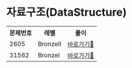 <h1>자료구조(DataStructure)</h1>

<table>
  <tr>
    <th>문제번호</th>
    <th>레벨</th>
    <th>풀이</th>
    
   
  </tr>
  <tr>
    <td>2605</td>
    <td> BronzeⅡ </td>
   <td> <a href="https://github.com/sun-gwang/Algorithm/tree/main/%EC%9C%A0%ED%98%95%EB%B3%84%20%EB%B6%84%EB%A5%98/Data%20Structure/problems/2605">바로가기💨</a> </td>
  </tr>
  <tr>
    <td>31562</td>
    <td> BronzeⅠ </td>
   <td> <a href="https://github.com/sun-gwang/Algorithm/tree/main/%EC%9C%A0%ED%98%95%EB%B3%84%20%EB%B6%84%EB%A5%98/Data%20Structure/problems/31562">바로가기💨</a> </td>
  </tr>

  
</table>

